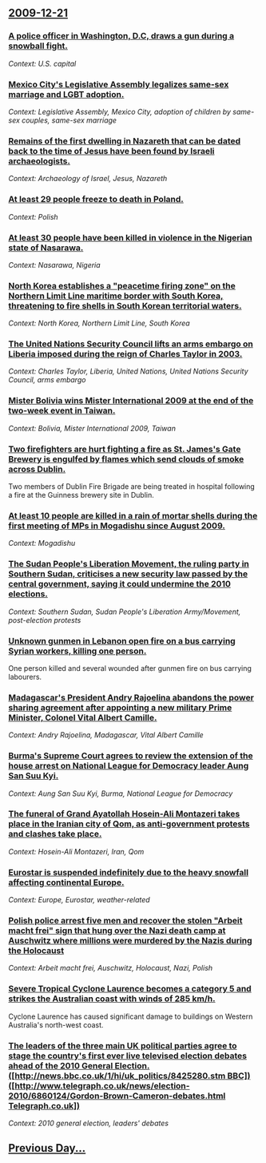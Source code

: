 ## [2009-12-21](/news/2009/12/21/index.md)

### [ A police officer in Washington, D.C, draws a gun during a snowball fight. ](/news/2009/12/21/a-police-officer-in-washington-d-c-draws-a-gun-during-a-snowball-fight.md)
_Context: U.S. capital_

### [ Mexico City's Legislative Assembly legalizes same-sex marriage and LGBT adoption. ](/news/2009/12/21/mexico-city-s-legislative-assembly-legalizes-same-sex-marriage-and-lgbt-adoption.md)
_Context: Legislative Assembly, Mexico City, adoption of children by same-sex couples, same-sex marriage_

### [ Remains of the first dwelling in Nazareth that can be dated back to the time of Jesus have been found by Israeli archaeologists. ](/news/2009/12/21/remains-of-the-first-dwelling-in-nazareth-that-can-be-dated-back-to-the-time-of-jesus-have-been-found-by-israeli-archaeologists.md)
_Context: Archaeology of Israel, Jesus, Nazareth_

### [ At least 29 people freeze to death in Poland. ](/news/2009/12/21/at-least-29-people-freeze-to-death-in-poland.md)
_Context: Polish_

### [ At least 30 people have been killed in violence in the Nigerian state of Nasarawa. ](/news/2009/12/21/at-least-30-people-have-been-killed-in-violence-in-the-nigerian-state-of-nasarawa.md)
_Context: Nasarawa, Nigeria_

### [ North Korea establishes a "peacetime firing zone" on the Northern Limit Line maritime border with South Korea, threatening to fire shells in South Korean territorial waters. ](/news/2009/12/21/north-korea-establishes-a-peacetime-firing-zone-on-the-northern-limit-line-maritime-border-with-south-korea-threatening-to-fire-shells-i.md)
_Context: North Korea, Northern Limit Line, South Korea_

### [ The United Nations Security Council lifts an arms embargo on Liberia imposed during the reign of Charles Taylor in 2003. ](/news/2009/12/21/the-united-nations-security-council-lifts-an-arms-embargo-on-liberia-imposed-during-the-reign-of-charles-taylor-in-2003.md)
_Context: Charles Taylor, Liberia, United Nations, United Nations Security Council, arms embargo_

### [ Mister Bolivia wins Mister International 2009 at the end of the two-week event in Taiwan. ](/news/2009/12/21/mister-bolivia-wins-mister-international-2009-at-the-end-of-the-two-week-event-in-taiwan.md)
_Context: Bolivia, Mister International 2009, Taiwan_

### [ Two firefighters are hurt fighting a fire as St. James's Gate Brewery is engulfed by flames which send clouds of smoke across Dublin. ](/news/2009/12/21/two-firefighters-are-hurt-fighting-a-fire-as-st-james-s-gate-brewery-is-engulfed-by-flames-which-send-clouds-of-smoke-across-dublin.md)
Two members of Dublin Fire Brigade are being treated in hospital following a fire at the Guinness brewery site in Dublin.

### [ At least 10 people are killed in a rain of mortar shells during the first meeting of MPs in Mogadishu since August 2009. ](/news/2009/12/21/at-least-10-people-are-killed-in-a-rain-of-mortar-shells-during-the-first-meeting-of-mps-in-mogadishu-since-august-2009.md)
_Context: Mogadishu_

### [ The Sudan People's Liberation Movement, the ruling party in Southern Sudan, criticises a new security law passed by the central government, saying it could undermine the 2010 elections. ](/news/2009/12/21/the-sudan-people-s-liberation-movement-the-ruling-party-in-southern-sudan-criticises-a-new-security-law-passed-by-the-central-government.md)
_Context: Southern Sudan, Sudan People's Liberation Army/Movement, post-election protests_

### [ Unknown gunmen in Lebanon open fire on a bus carrying Syrian workers, killing one person. ](/news/2009/12/21/unknown-gunmen-in-lebanon-open-fire-on-a-bus-carrying-syrian-workers-killing-one-person.md)
One person killed and several wounded after gunmen fire on bus carrying labourers.

### [ Madagascar's President Andry Rajoelina abandons the power sharing agreement after appointing a new military Prime Minister, Colonel Vital Albert Camille. ](/news/2009/12/21/madagascar-s-president-andry-rajoelina-abandons-the-power-sharing-agreement-after-appointing-a-new-military-prime-minister-colonel-vital-a.md)
_Context: Andry Rajoelina, Madagascar, Vital Albert Camille_

### [ Burma's Supreme Court agrees to review the extension of the house arrest on National League for Democracy leader Aung San Suu Kyi. ](/news/2009/12/21/burma-s-supreme-court-agrees-to-review-the-extension-of-the-house-arrest-on-national-league-for-democracy-leader-aung-san-suu-kyi.md)
_Context: Aung San Suu Kyi, Burma, National League for Democracy_

### [ The funeral of Grand Ayatollah Hosein-Ali Montazeri takes place in the Iranian city of Qom, as anti-government protests and clashes take place. ](/news/2009/12/21/the-funeral-of-grand-ayatollah-hosein-ali-montazeri-takes-place-in-the-iranian-city-of-qom-as-anti-government-protests-and-clashes-take-pl.md)
_Context: Hosein-Ali Montazeri, Iran, Qom_

### [ Eurostar is suspended indefinitely due to the heavy snowfall affecting continental Europe. ](/news/2009/12/21/eurostar-is-suspended-indefinitely-due-to-the-heavy-snowfall-affecting-continental-europe.md)
_Context: Europe, Eurostar, weather-related_

### [ Polish police arrest five men and recover the stolen "Arbeit macht frei" sign that hung over the Nazi death camp at Auschwitz where millions were murdered by the Nazis during the Holocaust ](/news/2009/12/21/polish-police-arrest-five-men-and-recover-the-stolen-arbeit-macht-frei-sign-that-hung-over-the-nazi-death-camp-at-auschwitz-where-million.md)
_Context: Arbeit macht frei, Auschwitz, Holocaust, Nazi, Polish_

### [ Severe Tropical Cyclone Laurence becomes a category 5 and strikes the Australian coast with winds of 285 km/h. ](/news/2009/12/21/severe-tropical-cyclone-laurence-becomes-a-category-5-and-strikes-the-australian-coast-with-winds-of-285-km-h.md)
Cyclone Laurence has caused significant damage to buildings on Western Australia&#039;s north-west coast.

### [ The leaders of the three main UK political parties agree to stage the country's first ever live televised election debates ahead of the 2010 General Election.([http://news.bbc.co.uk/1/hi/uk_politics/8425280.stm BBC]) ([http://www.telegraph.co.uk/news/election-2010/6860124/Gordon-Brown-Cameron-debates.html Telegraph.co.uk])](/news/2009/12/21/the-leaders-of-the-three-main-uk-political-parties-agree-to-stage-the-country-s-first-ever-live-televised-election-debates-ahead-of-the-201.md)
_Context: 2010 general election, leaders' debates_

## [Previous Day...](/news/2009/12/20/index.md)

